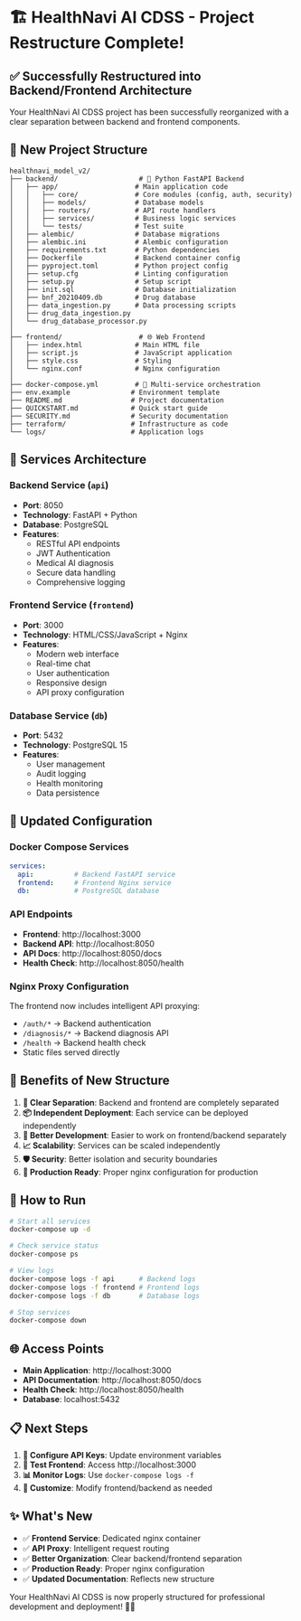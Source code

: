 # 🏗️ HealthNavi AI CDSS - Project Restructure Complete!

## ✅ **Successfully Restructured into Backend/Frontend Architecture**

Your HealthNavi AI CDSS project has been successfully reorganized with a clear separation between backend and frontend components.

## 📁 **New Project Structure**

```
healthnavi_model_v2/
├── backend/                    # 🐍 Python FastAPI Backend
│   ├── app/                   # Main application code
│   │   ├── core/              # Core modules (config, auth, security)
│   │   ├── models/            # Database models
│   │   ├── routers/           # API route handlers
│   │   ├── services/          # Business logic services
│   │   └── tests/             # Test suite
│   ├── alembic/               # Database migrations
│   ├── alembic.ini            # Alembic configuration
│   ├── requirements.txt       # Python dependencies
│   ├── Dockerfile             # Backend container config
│   ├── pyproject.toml         # Python project config
│   ├── setup.cfg              # Linting configuration
│   ├── setup.py               # Setup script
│   ├── init.sql               # Database initialization
│   ├── bnf_20210409.db        # Drug database
│   ├── data_ingestion.py      # Data processing scripts
│   ├── drug_data_ingestion.py
│   └── drug_database_processor.py
│
├── frontend/                   # 🌐 Web Frontend
│   ├── index.html             # Main HTML file
│   ├── script.js              # JavaScript application
│   ├── style.css              # Styling
│   └── nginx.conf             # Nginx configuration
│
├── docker-compose.yml         # 🐳 Multi-service orchestration
├── env.example               # Environment template
├── README.md                 # Project documentation
├── QUICKSTART.md             # Quick start guide
├── SECURITY.md               # Security documentation
├── terraform/                # Infrastructure as code
└── logs/                     # Application logs
```

## 🚀 **Services Architecture**

### **Backend Service** (`api`)
- **Port**: 8050
- **Technology**: FastAPI + Python
- **Database**: PostgreSQL
- **Features**: 
  - RESTful API endpoints
  - JWT Authentication
  - Medical AI diagnosis
  - Secure data handling
  - Comprehensive logging

### **Frontend Service** (`frontend`)
- **Port**: 3000
- **Technology**: HTML/CSS/JavaScript + Nginx
- **Features**:
  - Modern web interface
  - Real-time chat
  - User authentication
  - Responsive design
  - API proxy configuration

### **Database Service** (`db`)
- **Port**: 5432
- **Technology**: PostgreSQL 15
- **Features**:
  - User management
  - Audit logging
  - Health monitoring
  - Data persistence

## 🔧 **Updated Configuration**

### **Docker Compose Services**
```yaml
services:
  api:          # Backend FastAPI service
  frontend:     # Frontend Nginx service  
  db:           # PostgreSQL database
```

### **API Endpoints**
- **Frontend**: http://localhost:3000
- **Backend API**: http://localhost:8050
- **API Docs**: http://localhost:8050/docs
- **Health Check**: http://localhost:8050/health

### **Nginx Proxy Configuration**
The frontend now includes intelligent API proxying:
- `/auth/*` → Backend authentication
- `/diagnosis/*` → Backend diagnosis API
- `/health` → Backend health check
- Static files served directly

## 🎯 **Benefits of New Structure**

1. **🔀 Clear Separation**: Backend and frontend are completely separated
2. **📦 Independent Deployment**: Each service can be deployed independently
3. **🔧 Better Development**: Easier to work on frontend/backend separately
4. **📈 Scalability**: Services can be scaled independently
5. **🛡️ Security**: Better isolation and security boundaries
6. **🚀 Production Ready**: Proper nginx configuration for production

## 🚀 **How to Run**

```bash
# Start all services
docker-compose up -d

# Check service status
docker-compose ps

# View logs
docker-compose logs -f api      # Backend logs
docker-compose logs -f frontend # Frontend logs
docker-compose logs -f db       # Database logs

# Stop services
docker-compose down
```

## 🌐 **Access Points**

- **Main Application**: http://localhost:3000
- **API Documentation**: http://localhost:8050/docs
- **Health Check**: http://localhost:8050/health
- **Database**: localhost:5432

## 📋 **Next Steps**

1. **🔑 Configure API Keys**: Update environment variables
2. **🧪 Test Frontend**: Access http://localhost:3000
3. **📊 Monitor Logs**: Use `docker-compose logs -f`
4. **🔧 Customize**: Modify frontend/backend as needed

## ✨ **What's New**

- ✅ **Frontend Service**: Dedicated nginx container
- ✅ **API Proxy**: Intelligent request routing
- ✅ **Better Organization**: Clear backend/frontend separation
- ✅ **Production Ready**: Proper nginx configuration
- ✅ **Updated Documentation**: Reflects new structure

Your HealthNavi AI CDSS is now properly structured for professional development and deployment! 🏥✨
